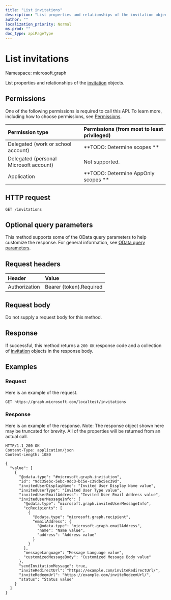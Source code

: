 ```yaml
---
title: "List invitations"
description: "List properties and relationships of the invitation objects."
author: ""
localization_priority: Normal
ms.prod: ""
doc_type: apiPageType
---
```


# List invitations

Namespace: microsoft.graph

List properties and relationships of the [invitation](../resources/invitation.md) objects.

## Permissions
One of the following permissions is required to call this API. To learn more, including how to choose permissions, see [Permissions](/concepts/permissions-reference.md).

|Permission type|Permissions (from most to least privileged)|
|:---|:---|
|Delegated (work or school account)|**TODO: Determine scopes **|
|Delegated (personal Microsoft account)|Not supported.|
|Application|**TODO: Determine AppOnly scopes **|

## HTTP request
<!-- {
  "blockType": "ignored"
}
-->
``` http
GET /invitations
```

## Optional query parameters
This method supports some of the OData query parameters to help customize the response. For general information, see [OData query parameters](/graph/query-parameters).

## Request headers
|Header|Value|
|:---|:---|
|Authorization|Bearer {token}.Required|

## Request body
Do not supply a request body for this method.

## Response
If successful, this method returns a `200 OK` response code and a collection of [invitation](../resources/invitation.md) objects in the response body.

## Examples

### Request
Here is an example of the request.
<!-- {
  "blockType": "request",
  "name": "get_invitation"
}
-->
``` http
GET https://graph.microsoft.com/localtest/invitations
```

### Response
Here is an example of the response. Note: The response object shown here may be truncated for brevity. All of the properties will be returned from an actual call.
<!-- {
  "blockType": "response",
  "truncated": true,
  "@odata.type": "collection(microsoft.graph.invitation)"
}
-->
``` http
HTTP/1.1 200 OK
Content-Type: application/json
Content-Length: 1080

{
  "value": [
    {
      "@odata.type": "#microsoft.graph.invitation",
      "id": "9dc35ebc-5ebc-9dc3-bc5e-c39dbc5ec39d",
      "invitedUserDisplayName": "Invited User Display Name value",
      "invitedUserType": "Invited User Type value",
      "invitedUserEmailAddress": "Invited User Email Address value",
      "invitedUserMessageInfo": {
        "@odata.type": "microsoft.graph.invitedUserMessageInfo",
        "ccRecipients": [
          {
            "@odata.type": "microsoft.graph.recipient",
            "emailAddress": {
              "@odata.type": "microsoft.graph.emailAddress",
              "name": "Name value",
              "address": "Address value"
            }
          }
        ],
        "messageLanguage": "Message Language value",
        "customizedMessageBody": "Customized Message Body value"
      },
      "sendInvitationMessage": true,
      "inviteRedirectUrl": "https://example.com/inviteRedirectUrl/",
      "inviteRedeemUrl": "https://example.com/inviteRedeemUrl/",
      "status": "Status value"
    }
  ]
}
```

